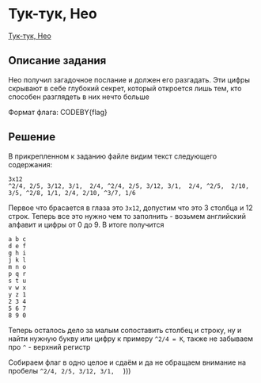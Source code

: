 # Тук-тук, Нео

[Тук-тук, Нео](https://codeby.games/categories/cryptography/362168b2-b1d5-4477-9a0f-cebb128ae9a6)

## Описание задания
Нео получил загадочное послание и должен его разгадать. Эти цифры скрывают в себе глубокий секрет, который откроется лишь тем, кто способен разглядеть в них нечто больше

Формат флага: CODEBY{flag}

## Решение

В прикрепленном к заданию файле видим текст следующего содержания:

```
3x12
^2/4, 2/5, 3/12, 3/1,  2/4, ^2/4, 2/5, 3/12, 3/1,  2/4, ^2/5,  2/10, 3/5, ^2/8, 1/1, 2/4, 2/10, ^3/7, 1/6
```

Первое что брасается в глаза это ```3x12```, допустим что это 3 столбца и 12 строк. Теперь все это нужно чем то заполнить - возьмем английский алфавит и цифры от 0 до 9. В итоге получится

```
a b c
d e f
g h i
j k l
m n o
p q r
s t u
v w x
y z 1
2 3 4
5 6 7
8 9 0
```

Теперь осталось дело за малым сопоставить столбец и строку, ну и найти нужную букву или цифру к примеру ```^2/4 = K```, также не забываем про ```^``` - верхний регистр

Собираем флаг в одно целое и сдаём и да не обращаем внимание на пробелы ```^2/4, 2/5, 3/12, 3/1,  ``` )))
